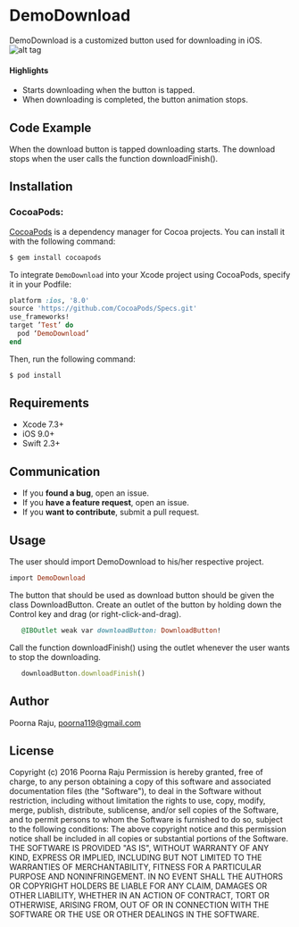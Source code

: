 # DemoDownload

DemoDownload is a customized button used for downloading in iOS.
![alt tag](https://uimovement.com/media/resource_image/image_2648.gif)

#### Highlights
- Starts downloading when the button is tapped.
- When downloading is completed, the button animation stops.

## Code Example
When the download button is tapped downloading starts. The download stops when the user calls the function downloadFinish().

## Installation

### CocoaPods: 
[CocoaPods](http://cocoapods.org) is a dependency manager for Cocoa projects. You can install it with the following command:

```bash
$ gem install cocoapods
```

To integrate `DemoDownload` into your Xcode project using CocoaPods, specify it in your Podfile:
```ruby
platform :ios, '8.0'
source 'https://github.com/CocoaPods/Specs.git'
use_frameworks!
target ’Test’ do
  pod ‘DemoDownload’
end
```
Then, run the following command:

```bash
$ pod install
```


## Requirements

- Xcode 7.3+
- iOS 9.0+
- Swift 2.3+

## Communication

- If you **found a bug**, open an issue.
- If you **have a feature request**, open an issue.
- If you **want to contribute**, submit a pull request.

## Usage

The user should import DemoDownload to his/her respective project.
```ruby
import DemoDownload
```
The button that should be used as download button should be given the class DownloadButton. Create an outlet of the button by holding down the Control key and drag (or right-click-and-drag).
```ruby
   @IBOutlet weak var downloadButton: DownloadButton!
``` 
Call the function downloadFinish() using the outlet whenever the user wants to stop the downloading.
```ruby
   downloadButton.downloadFinish()
```   
## Author
Poorna Raju, poorna119@gmail.com

## License

Copyright (c) 2016 Poorna Raju
Permission is hereby granted, free of charge, to any person obtaining a copy of this software and associated documentation files (the "Software"), to deal in the Software without restriction, including without limitation the rights to use, copy, modify, merge, publish, distribute, sublicense, and/or sell copies of the Software, and to permit persons to whom the Software is furnished to do so, subject to the following conditions:
The above copyright notice and this permission notice shall be included in all copies or substantial portions of the Software.
THE SOFTWARE IS PROVIDED "AS IS", WITHOUT WARRANTY OF ANY KIND, EXPRESS OR IMPLIED, INCLUDING BUT NOT LIMITED TO THE WARRANTIES OF MERCHANTABILITY, FITNESS FOR A PARTICULAR PURPOSE AND NONINFRINGEMENT. IN NO EVENT SHALL THE AUTHORS OR COPYRIGHT HOLDERS BE LIABLE FOR ANY CLAIM, DAMAGES OR OTHER LIABILITY, WHETHER IN AN ACTION OF CONTRACT, TORT OR OTHERWISE, ARISING FROM, OUT OF OR IN CONNECTION WITH THE SOFTWARE OR THE USE OR OTHER DEALINGS IN THE SOFTWARE.

